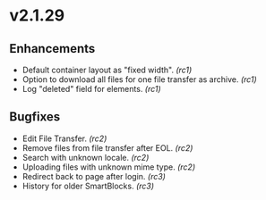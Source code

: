 # v2.1.29

## Enhancements

* Default container layout as "fixed width". *(rc1)*
* Option to download all files for one file transfer as archive. *(rc1)*
* Log "deleted" field for elements. *(rc1)*

## Bugfixes

* Edit File Transfer. *(rc2)*
* Remove files from file transfer after EOL. *(rc2)*
* Search with unknown locale. *(rc2)*
* Uploading files with unknown mime type. *(rc2)*
* Redirect back to page after login. *(rc3)*
* History for older SmartBlocks. *(rc3)*